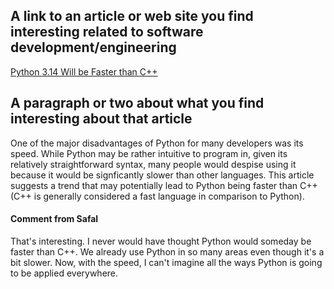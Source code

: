## A link to an article or web site you find interesting related to software development/engineering

[Python 3.14 Will be Faster than C++](https://towardsdatascience.com/python-3-14-will-be-faster-than-c-a97edd01d65d)

## A paragraph or two about what you find interesting about that article

One of the major disadvantages of Python for many developers was its speed. While Python may be rather intuitive to program in, given its relatively straightforward syntax, many people would despise using it because it would be signficantly slower than other languages. This article suggests a trend that may potentially lead to Python being faster than C++ (C++ is generally considered a fast language in comparison to Python).

#### Comment from Safal
That's interesting. I never would have thought Python would someday be faster than C++. We already use Python in so many areas even though it's a bit slower. Now, with the speed, I can't imagine all the ways Python is going to be applied everywhere.